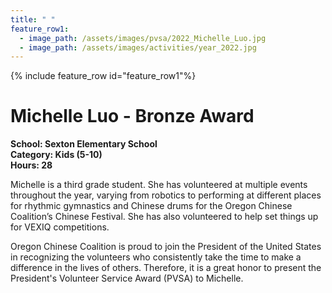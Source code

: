 ```yaml
---
title: " "
feature_row1:
  - image_path: /assets/images/pvsa/2022_Michelle_Luo.jpg
  - image_path: /assets/images/activities/year_2022.jpg
---
```


{% include feature_row id="feature_row1"%}

# Michelle Luo - Bronze Award

**School: Sexton Elementary School**  
**Category: Kids (5-10)**  
**Hours: 28**  

Michelle is a third grade student. She has volunteered at multiple events throughout the year, varying from robotics to performing at different places for rhythmic gymnastics and Chinese drums for the Oregon Chinese Coalition’s Chinese Festival. She has also volunteered to help set things up for VEXIQ competitions.

Oregon Chinese Coalition is proud to join the President of the United States in recognizing the volunteers who consistently take the time to make a difference in the lives of others. Therefore, it is a great honor to present the President's Volunteer Service Award (PVSA) to Michelle.
